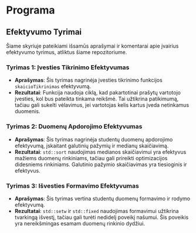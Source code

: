 # Programa

## Efektyvumo Tyrimai

Šiame skyriuje pateikiami išsamūs aprašymai ir komentarai apie įvairius efektyvumo tyrimus, atliktus šiame repozitoriume.

### Tyrimas 1: Įvesties Tikrinimo Efektyvumas

- **Aprašymas**: Šis tyrimas nagrinėja įvesties tikrinimo funkcijos `skaicioTikrinimas` efektyvumą.
- **Rezultatai**: Funkcija naudoja ciklą, kad pakartotinai prašytų vartotojo įvesties, kol bus pateikta tinkama reikšmė. Tai užtikrina patikimumą, tačiau gali sukelti vėlavimus, jei vartotojas kelis kartus įveda netinkamus duomenis.

### Tyrimas 2: Duomenų Apdorojimo Efektyvumas

- **Aprašymas**: Šis tyrimas nagrinėja studentų duomenų apdorojimo efektyvumą, įskaitant galutinių pažymių ir medianų skaičiavimą.
- **Rezultatai**: `std::sort` naudojimas medianos skaičiavimui yra efektyvus mažiems duomenų rinkiniams, tačiau gali prireikti optimizacijos didesniems rinkiniams. Galutinio pažymio skaičiavimas yra tiesioginis ir efektyvus.

### Tyrimas 3: Išvesties Formavimo Efektyvumas

- **Aprašymas**: Šis tyrimas vertina studentų duomenų formavimo ir rodymo efektyvumą.
- **Rezultatai**: `std::setw` ir `std::fixed` naudojimas formavimui užtikrina tvarkingą išvestį, tačiau gali turėti nedidelį poveikį našumui. Šis poveikis yra nereikšmingas esamam duomenų rinkinio dydžiui.
